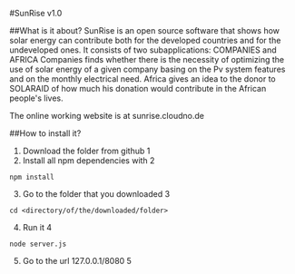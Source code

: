 #SunRise v1.0

##What is it about?
<return>SunRise is an open source software that shows how solar energy can contribute both for the developed countries and for the undeveloped ones.
It consists of two subapplications: COMPANIES and AFRICA </return>
<return>Companies finds whether there is the necessity of optimizing the use of solar energy of a given company basing on the Pv system features and on the monthly electrical need.</return>
<return>Africa gives an idea to the donor to SOLARAID of how much his donation would contribute in the African people's lives.</return>

The online working website is at sunrise.cloudno.de

##How to install it?
1. Download the folder from github 1
2. Install all npm dependencies with <return> 2
```
npm install
```
3. Go to the folder that you downloaded 3
```
cd <directory/of/the/downloaded/folder>
```
4. Run it 4
```
node server.js
```
5. Go to the url 127.0.0.1/8080 5